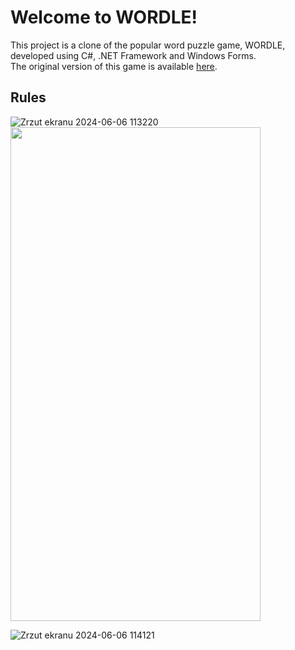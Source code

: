 # Welcome to WORDLE!
This project is a clone of the popular word puzzle game, WORDLE, developed using C#, .NET Framework and Windows Forms.
<br>
The original version of this game is available [here](https://www.nytimes.com/games/wordle/index.html).
## Rules
![Zrzut ekranu 2024-06-06 113220](https://github.com/Gabi363/Wordle/assets/115559396/d4498cc0-8021-4d28-aa30-84777d772520)
<img src="[https://cloud.githubusercontent.com/assets/yourgif.gif](https://github.com/Gabi363/Wordle/assets/115559396/d4498cc0-8021-4d28-aa30-84777d772520)" width="400" height="790">

![Zrzut ekranu 2024-06-06 114121](https://github.com/Gabi363/Wordle/assets/115559396/2c4cc599-1bf7-4b6d-a46a-7ff6956eb5b1)

